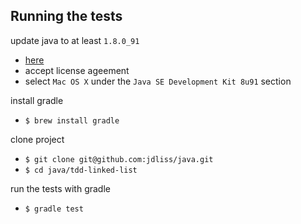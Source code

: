 ## Running the tests

update java to at least `1.8.0_91`
* [here](http://www.oracle.com/technetwork/java/javase/downloads/jdk8-downloads-2133151.html)
* accept license ageement
* select `Mac OS X` under the `Java SE Development Kit 8u91` section

install gradle
* `$ brew install gradle`

clone project
* `$ git clone git@github.com:jdliss/java.git`
* `$ cd java/tdd-linked-list`

run the tests with gradle
* `$ gradle test`
